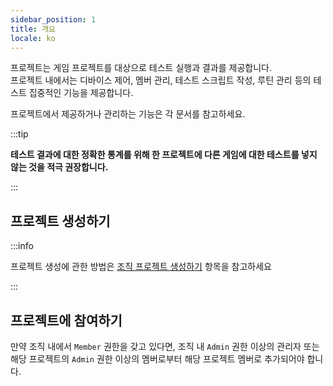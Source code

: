 ```yaml
---
sidebar_position: 1
title: 개요
locale: ko
---
```


프로젝트는 게임 프로젝트를 대상으로 테스트 실행과 결과를 제공합니다.<br />
프로젝트 내에서는 디바이스 제어, 멤버 관리, 테스트 스크립트 작성, 루틴 관리 등의 테스트 집중적인 기능을 제공합니다.

프로젝트에서 제공하거나 관리하는 기능은 각 문서를 참고하세요.

:::tip

**테스트 결과에 대한 정확한 통계를 위해 한 프로젝트에 다른 게임에 대한 테스트를 넣지 않는 것을 적극 권장합니다.**

:::

## 프로젝트 생성하기

:::info

프로젝트 생성에 관한 방법은 <a href='../organization/project#프로젝트-생성하기'>조직 프로젝트 생성하기</a> 항목을 참고하세요

:::

## 프로젝트에 참여하기

만약 조직 내에서 `Member` 권한을 갖고 있다면, 조직 내 `Admin` 권한 이상의 관리자 또는 해당 프로젝트의 `Admin` 권한 이상의 멤버로부터 해당 프로젝트 멤버로 추가되어야 합니다.

